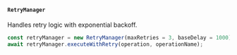 #### `RetryManager`

Handles retry logic with exponential backoff.

```javascript
const retryManager = new RetryManager(maxRetries = 3, baseDelay = 1000);
await retryManager.executeWithRetry(operation, operationName);
```
